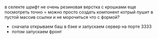в селекте шрифт не очень
резиновая верстка
с крошками еще посмотреть точно = можно просто создать компонент котрый пушит в пустой массив ссылки и не морочиться
что с формой?

- сначала открываем баш в бэке и запускаем сервер на порте 3333
- потом запускаем фронт
